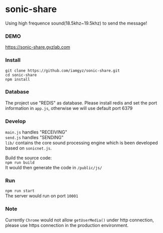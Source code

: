 # sonic-share

Using high frequence sound(18.5khz~19.5khz) to send the message!

### DEMO  
https://sonic-share.gyzlab.com  

### Install  
```
git clone https://github.com/iamgyz/sonic-share.git  
cd sonic-share  
npm install  
```

### Database  
The project use "REDIS" as database. 
Please install redis and set the port information in `app.js`, otherwise we will use default port 6379  

### Develop  
`main.js` handles "RECEIVING"  
`send.js` handles "SENDING"  
`lib/` contains the core sound processing engine which is been developed based on `sonicnet.js`.  
  
Build the source code:  
`npm run build`  
It would then generate the code in `/public/js/`

### Run  
`npm run start`  
The server would run on port `10001`

### Note  
Currently `Chrome` would not allow `getUserMedia()` under http connection, please use https connection in the production environment.

